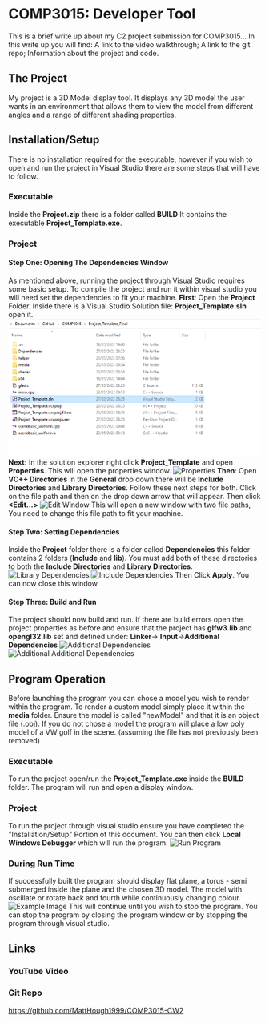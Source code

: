 ﻿


# COMP3015: Developer Tool

This is a brief write up about my C2 project submission for COMP3015...
In this write up you will find:
A link to the video walkthrough; A link to the git repo; Information about the project and code.

## The Project
My project is a 3D Model display tool. It displays any 3D model the user wants in an environment that allows them to view the model from different angles and a range of different shading properties.

## Installation/Setup

There is no installation required for the executable, however if you wish to open and run the project in Visual Studio there are some steps that will have to follow.

### Executable
Inside the **Project.zip** there is a folder called **BUILD** It contains the executable **Project_Template.exe**.
### Project
#### Step One: Opening The Dependencies Window
As mentioned above, running the project through Visual Studio requires some basic setup. To compile the project and run it within visual studio you will need set the dependencies to fit your machine.
**First**: Open the **Project** Folder. Inside there is a Visual Studio Solution file: **Project_Template.sln** open it.
![Project SLN in folder](project.png)
**Next:** In the solution explorer right click **Project_Template** and open **Properties**. This will open the properties window.
![Properties](/properties.png)
**Then**: Open **VC++ Directories** in the **General** drop down there will be **Include Directories** and **Library 
Directories**. Follow these next steps for both.
Click on the file path and then on the drop down arrow that will appear. Then click **<Edit...>**
![Edit Window](/Edit.png)
This will open a new window with two file paths, You need to change this file path to fit your machine.
#### Step Two: Setting Dependencies
Inside the **Project** folder there is a folder called **Dependencies** this folder contains 2 folders (**Include** and **lib**). You must add both of these directories to both the **Include Directories** and **Library Directories**.
![Library Dependencies](/LibraryDep.png)
![Include Dependencies](/IncludeDep.png)
Then Click **Apply**. You can now close this window.

#### Step Three: Build and Run
The project should now build and run. If there are build errors open the project properties as before and ensure that the project has **glfw3.lib** and **opengl32.lib** set and defined under: **Linker**-> **Input**->**Additional Dependencies**
![Additional Dependencies](/glfw.png)
![Additional Additional Dependencies](/AddDep.png)

## Program Operation
Before launching the program you can chose a model you wish to render within the program. 
To render a custom model simply place it within the **media** folder. Ensure the model is called "newModel" and that it is an object file (.obj). 
If you do not chose a model the program will place a low poly model of a VW golf in the scene. (assuming the file has not previously been removed)
### Executable
To run the project open/run the **Project_Template.exe** inside the **BUILD** folder.
The program will run and open a display window.
### Project
To run the project through visual studio ensure you have completed the "Installation/Setup" Portion of this document.
You can then click **Local Windows Debugger** which will run the program.
![Run Program](/media/Debug.png)
### During Run Time
If successfully built the program should display flat plane, a torus - semi submerged inside the plane and the chosen 3D model. The model with oscillate or rotate back and fourth while continuously changing colour. 
![Example Image](/media/Example.png)
This will continue until you wish to stop the program. 
You can stop the program by closing the program window or by stopping the program through visual studio.

## Links
### YouTube Video

### Git Repo
https://github.com/MattHough1999/COMP3015-CW2
